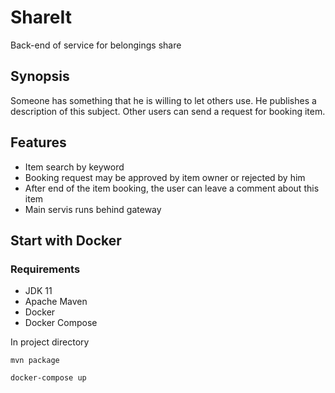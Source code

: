 # ShareIt
Back-end of service for belongings share

## Synopsis
Someone has something that he is willing to let others use. He publishes a description of this subject. Other users can send a request for booking item.

## Features
- Item search by keyword
- Booking request may be approved by item owner or rejected by him
- After end of the item booking, the user can leave a comment about this item
- Main servis runs behind gateway

## Start with Docker
### Requirements
- JDK 11
- Apache Maven
- Docker
- Docker Compose

In project directory

```mvn package```

```docker-compose up```
